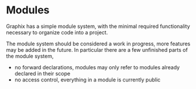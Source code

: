 # Modules

Graphix has a simple module system, with the minimal required functionality
necessary to organize code into a project.

The module system should be considered a work in progress, more features may be
added in the future. In particular there are a few unfinished parts of the
module system,

- no forward declarations, modules may only refer to modules already declared in
  their scope
- no access control, everything in a module is currently public
